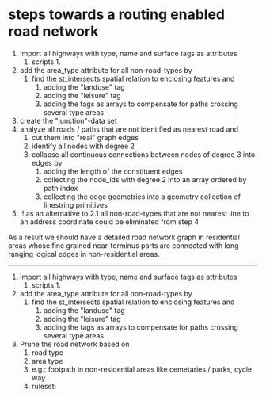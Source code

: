 # steps towards a routing enabled road network

1. import all highways with type, name and surface tags as attributes
   1. scripts
      1. 
2. add the area_type attribute for all non-road-types by
   1. find the st_intersects spatial relation to enclosing features and
      1. adding the "landuse" tag
      2. adding the "leisure" tag
      3. adding the tags as arrays to compensate for paths crossing several type areas
3. create the "junction"-data set
4. analyze all roads / paths that are not identified as nearest road and
   1. cut them into "real" graph edges
   2. identify all nodes with degree 2
   3. collapse all continuous connections between nodes of degree 3 into edges by
      1. adding the length of the constituent edges
      2. collecting the node_ids with degree 2 into an array ordered by path index
      3. collecting the edge geometries into a geometry collection of linestring primitives
5. !! as an alternative to 2.1 all non-road-types that are not nearest line to an address coordinate could be eliminated from step 4

As a result we should have a detailed road network graph in residential areas whose fine grained near-terminus parts are connected with long ranging logical edges in non-residential areas.

_____________________


1. import all highways with type, name and surface tags as attributes
   1. scripts
      1. 
2. add the area_type attribute for all non-road-types by
   1. find the st_intersects spatial relation to enclosing features and
      1. adding the "landuse" tag
      2. adding the "leisure" tag
      3. adding the tags as arrays to compensate for paths crossing several type areas
3. Prune the road network based on 
   1. road type
   2. area type
   3. e.g.: footpath in non-residential areas like cemetaries / parks, cycle way
   4. ruleset: